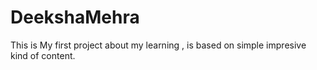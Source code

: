 # DeekshaMehra
This is  My first project about my learning , is based on simple impresive kind of content.
